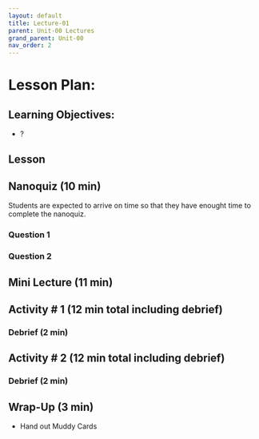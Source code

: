 ```yaml
---
layout: default
title: Lecture-01
parent: Unit-00 Lectures
grand_parent: Unit-00
nav_order: 2
---
```



# Lesson Plan:


## Learning Objectives:
- ?
## Lesson

## Nanoquiz (10 min)
Students are expected to arrive on time so that they have enought time to complete the nanoquiz.
### Question 1

### Question 2




## Mini Lecture (11 min)

## Activity \# 1 (12 min total including debrief)


### Debrief (2 min)

## Activity \# 2 (12 min total including debrief)


### Debrief (2 min)

## Wrap-Up (3 min)
- Hand out Muddy Cards

